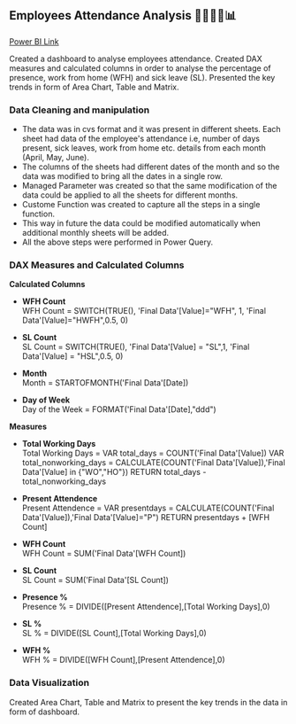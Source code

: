 ## Employees Attendance Analysis 👩‍💼👨‍💼📊

[Power BI Link](https://app.powerbi.com/view?r=eyJrIjoiMzBjNmUyNjQtZDQzZi00MzY4LTkwZWYtOTEyZWMyY2MyM2EzIiwidCI6ImRmODY3OWNkLWE4MGUtNDVkOC05OWFjLWM4M2VkN2ZmOTVhMCJ9)

Created a dashboard to analyse employees attendance. Created DAX measures and calculated columns in order to analyse the percentage of presence, work from home (WFH) and sick leave (SL). Presented the key trends in form of Area Chart, Table and Matrix. 

### Data Cleaning and manipulation

* The data was in cvs format and it was present in different sheets. Each sheet had data of the employee's attendance i.e, number of days present, sick leaves, work from home etc. details from each month (April, May, June).
* The columns of the sheets had different dates of the month and so the data was modified to bring all the dates in a single row.
* Managed Parameter was created so that the same modification of the data could be applied to all the sheets for different months.
* Custome Function was created to capture all the steps in a single function.
* This way in future the data could be modified automatically when additional monthly sheets will be added.
* All the above steps were performed in Power Query.

### DAX Measures and Calculated Columns

**Calculated Columns**

* **WFH Count** <br>
WFH Count = SWITCH(TRUE(), 
                      'Final Data'[Value]="WFH", 1,
                      'Final Data'[Value]="HWFH",0.5,
                      0)
* **SL Count**<br> 
SL Count = SWITCH(TRUE(),
                      'Final Data'[Value] = "SL",1,
                      'Final Data'[Value] = "HSL",0.5,
                      0)
* **Month**<br>
Month = STARTOFMONTH('Final Data'[Date])

* **Day of Week**<br>
Day of the Week = FORMAT('Final Data'[Date],"ddd")

**Measures**

* **Total Working Days**<br>
Total Working Days = 
VAR total_days = COUNT('Final Data'[Value])
VAR total_nonworking_days = CALCULATE(COUNT('Final Data'[Value]),'Final Data'[Value] in {"WO","HO"})
RETURN total_days - total_nonworking_days

* **Present Attendence**<br>
Present Attendence = 
VAR presentdays = CALCULATE(COUNT('Final Data'[Value]),'Final Data'[Value]="P")
RETURN presentdays + [WFH Count]

* **WFH Count**<br>
WFH Count = SUM('Final Data'[WFH Count])

* **SL Count**<br>
SL Count = SUM('Final Data'[SL Count])

* **Presence %**<br>
Presence % = DIVIDE([Present Attendence],[Total Working Days],0)

* **SL %**<br>
SL % = DIVIDE([SL Count],[Total Working Days],0)

* **WFH %**<br>
WFH % = DIVIDE([WFH Count],[Present Attendence],0)

### Data Visualization

Created Area Chart, Table and Matrix to present the key trends in the data in form of dashboard.
